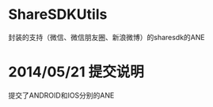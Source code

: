 ShareSDKUtils
=============

封装的支持（微信、微信朋友圈、新浪微博）的sharesdk的ANE

2014/05/21 提交说明
===================================================
提交了ANDROID和IOS分别的ANE

